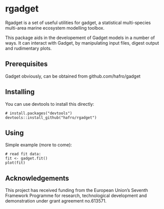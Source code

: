 rgadget
=======

Rgadget is a set of useful utilities for gadget, a statistical
multi-species multi-area marine ecosystem modelling toolbox.

This package aids in the developement of Gadget models in a number of
ways. It can interact with Gadget, by manipulating input files, digest
output and rudimentary plots.

Prerequisites
-------------
Gadget obviously, can be obtained from github.com/hafro/gadget

Installing
----------
You can use devtools to install this directly:

    # install.packages("devtools")
    devtools::install_github("hafro/rgadget")

Using
-----
Simple example (more to come):

	# read fit data:
	fit <- gadget.fit()
	plot(fit)

Acknowledgements
----------------

This project has received funding from the European Union’s Seventh Framework
Programme for research, technological development and demonstration under grant
agreement no.613571.
